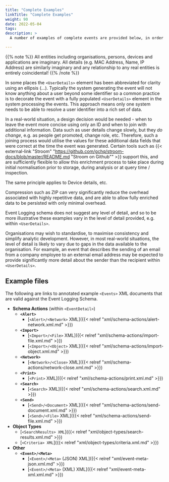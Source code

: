 ```yaml
---
title: "Complete Examples"
linkTitle: "Complete Examples"
weight: 90
date: 2022-05-04
tags: 
description: >
  A number of examples of complete events are provided below, in order to illustrate use of the schema.

---
```


{{% note %}}
All entities including organisations, persons, devices and applications are imaginary.
All details (e.g. MAC Address, Name, IP Address) are similarly imaginary and any relationship to any real entities is entirely coincidental!
{{% /note %}}

In some places the `<UserDetails>` element has been abbreviated for clarity using an ellipsis (...).
Typically the system generating the event will not know anything about a user beyond some identifier so a common practice is to decorate the event with a fully populated `<UserDetails>` element in the system processing the events.
This approach means only one system needs to be able to resolve a user identifier into a rich set of data.

In a real-world situation, a design decision would be needed - when to leave the event more concise using only an ID and when to join with additional information.
Data such as user details change slowly, but they _do change_, e.g. as people get promoted, change role, etc.
Therefore, such a joining process would utilise the values for these additional data fields that were correct at the time the event was generated.
Certain tools such as {{< external-link "Stroom" "https://github.com/gchq/stroom-docs/blob/master/README.md "Stroom on Github"" >}} support this, and are sufficiently flexible to allow this enrichment process to take place during initial normalisation prior to storage, during analysis or at query time / inspection.

The same principle applies to Device details, etc.

Compression such as ZIP can very significantly reduce the overhead associated with highly repetitive data, and are able to allow fully enriched data to be persisted with only minimal overhead.

Event Logging schema does not suggest any level of detail, and so to be more illustrative these examples vary in the level of detail provided, e.g. within `<UserDetails>`.

Organisations may wish to standardise, to maximise consistency and simplify analytic development.
However, in most real-world situations, the level of detail is likely to vary due to gaps in the data available to the organisation. 
For example, an event that describes the sending of an email from a company employee to an external email address may be expected to provide significantly more detail about the sender than the recipient within `<UserDetails>`.

## Example files

The following are links to annotated example `<Events>` XML documents that are valid against the Event Logging Schema.

* **Schema Actions** (within `<EventDetail>`)
  * **`<Alert>`**
    * [`<Alert>/<Network>` XML]({{< relref "xml/schema-actions/alert-network.xml.md" >}})
  * **`<Import>`**
    * [`<Import>/<File>` XML]({{< relref "xml/schema-actions/import-file.xml.md" >}})
    * [`<Import>/<Object>` XML]({{< relref "xml/schema-actions/import-object.xml.md" >}})
  * **`<Network>`**
    * [`<Network>/<Close>` XML]({{< relref "xml/schema-actions/network-close.xml.md" >}})
  * **`<Print>`**
    * [`<Print>` XML]({{< relref "xml/schema-actions/print.xml.md" >}})
  * **`<Search>`**
    * [`<Search>` XML]({{< relref "xml/schema-actions/search.xml.md" >}})
  * **`<Send>`**
    * [`<Send>/<Document>` XML]({{< relref "xml/schema-actions/send-document.xml.md" >}})
    * [`<Send>/<File>` XML]({{< relref "xml/schema-actions/send-file.xml.md" >}})
* **Object Types**
  * [`<SearchResults> XML`]({{< relref "xml/object-types/search-results.xml.md" >}})
  * [`<Criteria> XML`]({{< relref "xml/object-types/criteria.xml.md" >}})
* **Other**
  * **`<Event>/<Meta>`**
    * [`<Event>/<Meta>` (JSON) XML]({{< relref "xml/event-meta-json.xml.md" >}})
    * [`<Event>/<Meta>` (XML) XML]({{< relref "xml/event-meta-xml.xml.md" >}})
